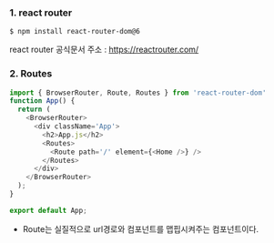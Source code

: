 ### 1. react router
```
$ npm install react-router-dom@6
```
react router 공식문서 주소 : https://reactrouter.com/


### 2. Routes
```javascript
import { BrowserRouter, Route, Routes } from 'react-router-dom'
function App() {
  return (
    <BrowserRouter>
      <div className='App'>
        <h2>App.js</h2>
        <Routes>
          <Route path='/' element={<Home />} /> 
        </Routes>
      </div>
    </BrowserRouter>
  );
}

export default App;

```
- Route는 실질적으로 url경로와 컴포넌트를 맵핍시켜주는 컴포넌트이다.
